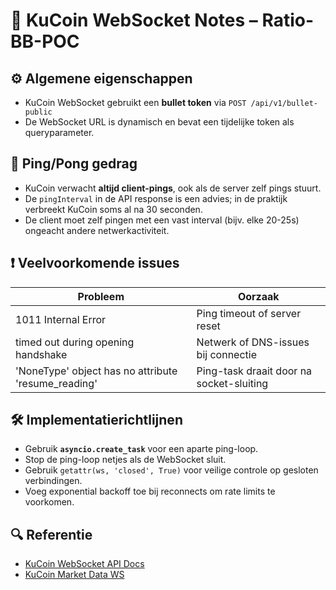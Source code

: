 


# 📡 KuCoin WebSocket Notes – Ratio-BB-POC

## ⚙️ Algemene eigenschappen

- KuCoin WebSocket gebruikt een **bullet token** via `POST /api/v1/bullet-public`
- De WebSocket URL is dynamisch en bevat een tijdelijke token als queryparameter.

## 🔄 Ping/Pong gedrag

- KuCoin verwacht **altijd client-pings**, ook als de server zelf pings stuurt.
- De `pingInterval` in de API response is een advies; in de praktijk verbreekt KuCoin soms al na 30 seconden.
- De client moet zelf pingen met een vast interval (bijv. elke 20-25s) ongeacht andere netwerkactiviteit.

## ❗️ Veelvoorkomende issues

| Probleem | Oorzaak |
|----------|---------|
| 1011 Internal Error | Ping timeout of server reset |
| timed out during opening handshake | Netwerk of DNS-issues bij connectie |
| 'NoneType' object has no attribute 'resume_reading' | Ping-task draait door na socket-sluiting |

## 🛠️ Implementatierichtlijnen

- Gebruik **`asyncio.create_task`** voor een aparte ping-loop.
- Stop de ping-loop netjes als de WebSocket sluit.
- Gebruik `getattr(ws, 'closed', True)` voor veilige controle op gesloten verbindingen.
- Voeg exponential backoff toe bij reconnects om rate limits te voorkomen.

## 🔍 Referentie

- [KuCoin WebSocket API Docs](https://www.kucoin.com/docs/websocket/bullet)
- [KuCoin Market Data WS](https://www.kucoin.com/docs/websocket/spot-market/overview)